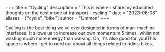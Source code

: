 +++
title = "Cycling"
description = "This is where I share my educated thoughts on the best mode of transport - cycling!"
date = "2023-06-08"
aliases = ["cycle", "bike"]
author = "Ummon"
+++

Cycling is the best thing we've ever designed in terms of man-machine interfaces. It allows us to increase our own momentum 5 times, whilst not wasting much more energy than walking. Oh, it's also good for you!This space is where I get to nerd out about all things related to riding bikes.
